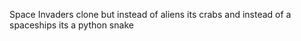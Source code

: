 Space Invaders clone but instead of aliens its crabs and instead of a spaceships its a python snake
